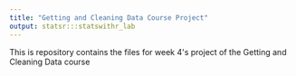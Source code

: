 ```yaml
---
title: "Getting and Cleaning Data Course Project"
output: statsr:::statswithr_lab
---
```

This is repository contains the files for week 4's project of the Getting and Cleaning Data course
